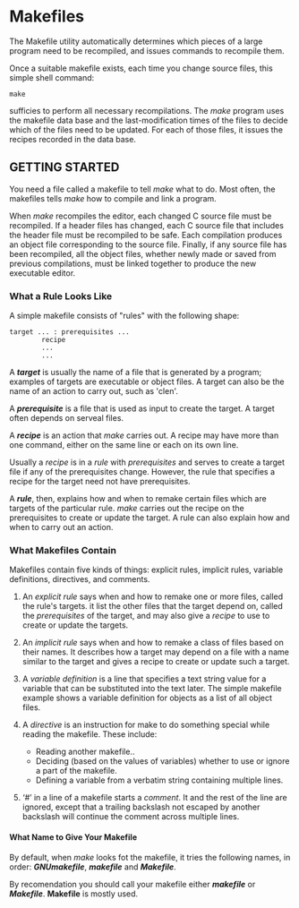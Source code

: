 # Makefiles

The Makefile utility automatically determines which pieces of a large program need to be recompiled, and issues commands to recompile them.

Once a suitable makefile exists, each time you change source files, this simple shell command:

    make

sufficies to perform all necessary recompilations. The _make_ program uses the makefile data base and the last-modification times of the files to decide which of the files need to be updated. For each of those files, it issues the recipes recorded in the data base.

## GETTING STARTED

You need a file called a makefile to tell _make_ what to do. Most often, the makefiles tells _make_ how to compile and link a program.

When _make_ recompiles the editor, each changed C source file must be recompiled. If a header files has changed, each C source file that includes the header file must be recompiled to be safe. Each compilation produces an object file corresponding to the source file. Finally, if any source file has been recompiled, all the object files, whether newly made or saved from previous compilations, must be linked together to produce the new executable editor.

### What a Rule Looks Like

A simple makefile consists of "rules" with the following shape:

    target ... : prerequisites ...
            recipe
            ...
            ...

A ***target*** is usually the name of a file that is generated by a program; examples of targets are executable or object files. A target can also be the name of an action to carry out, such as 'clen'.

A ***prerequisite*** is a file that is used as input to create the target. A target often depends on serveal files.

A ***recipe*** is an action that _make_ carries out. A recipe may have more than one command, either on the same line or each on its own line. 

Usually a _recipe_ is in a _rule_ with _prerequisites_ and serves to create a target file if any of the prerequisites change. However, the rule that specifies a recipe for the target need not have prerequisites.

A ***rule***, then, explains how and when to remake certain files which are targets of the particular rule. _make_ carries out the recipe on the prerequisites to create or update the target. A rule can also explain how and when to carry out an action.

### What Makefiles Contain

Makefiles contain five kinds of things: explicit rules, implicit rules, variable definitions, directives, and comments.

1. An _explicit rule_  says when and how to remake one or more files, called the rule's targets. it list the other files that the target depend on, called the _prerequisites_ of the target, and may also give a _recipe_ to use to create or update the targets.

2. An _implicit rule_ says when and how to remake a class of files based on their names. It describes how a target may depend on a file with a name similar to the target and gives a recipe to create or update such a target.

3. A _variable definition_ is a line that specifies a text string value for a variable that can be substituted into the text later. The simple makefile example shows a variable definition for objects as a list of all object files.

4. A _directive_ is an instruction for make to do something special while reading the makefile. These include:
    - Reading another makefile..
    - Deciding (based on the values of variables) whether to use or ignore a part of the makefile.
    - Defining a variable from a verbatim string containing multiple lines.

5. ‘#’ in a line of a makefile starts a _comment_. It and the rest of the line are ignored, except that a trailing backslash not escaped by another backslash will continue the comment across multiple lines.

#### What Name to Give Your Makefile

By default, when _make_ looks fot the makefile, it tries the following names, in order: ***GNUmakefile***, ***makefile*** and ***Makefile***.

By recomendation you should call your makefile either ***makefile*** or ***Makefile***. **Makefile** is mostly used.
